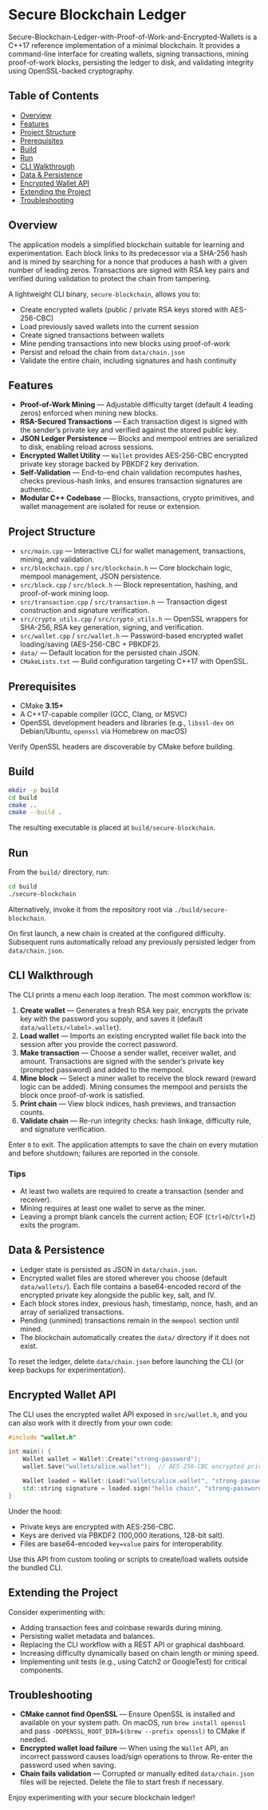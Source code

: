 # Secure Blockchain Ledger

Secure-Blockchain-Ledger-with-Proof-of-Work-and-Encrypted-Wallets is a C++17 reference implementation of a minimal blockchain. It provides a command-line interface for creating wallets, signing transactions, mining proof-of-work blocks, persisting the ledger to disk, and validating integrity using OpenSSL-backed cryptography.

## Table of Contents
- [Overview](#overview)
- [Features](#features)
- [Project Structure](#project-structure)
- [Prerequisites](#prerequisites)
- [Build](#build)
- [Run](#run)
- [CLI Walkthrough](#cli-walkthrough)
- [Data & Persistence](#data--persistence)
- [Encrypted Wallet API](#encrypted-wallet-api)
- [Extending the Project](#extending-the-project)
- [Troubleshooting](#troubleshooting)

## Overview
The application models a simplified blockchain suitable for learning and experimentation. Each block links to its predecessor via a SHA-256 hash and is mined by searching for a nonce that produces a hash with a given number of leading zeros. Transactions are signed with RSA key pairs and verified during validation to protect the chain from tampering.

A lightweight CLI binary, `secure-blockchain`, allows you to:
- Create encrypted wallets (public / private RSA keys stored with AES-256-CBC)
- Load previously saved wallets into the current session
- Create signed transactions between wallets
- Mine pending transactions into new blocks using proof-of-work
- Persist and reload the chain from `data/chain.json`
- Validate the entire chain, including signatures and hash continuity

## Features
- **Proof-of-Work Mining** — Adjustable difficulty target (default 4 leading zeros) enforced when mining new blocks.
- **RSA-Secured Transactions** — Each transaction digest is signed with the sender’s private key and verified against the stored public key.
- **JSON Ledger Persistence** — Blocks and mempool entries are serialized to disk, enabling reload across sessions.
- **Encrypted Wallet Utility** — `Wallet` provides AES-256-CBC encrypted private key storage backed by PBKDF2 key derivation.
- **Self-Validation** — End-to-end chain validation recomputes hashes, checks previous-hash links, and ensures transaction signatures are authentic.
- **Modular C++ Codebase** — Blocks, transactions, crypto primitives, and wallet management are isolated for reuse or extension.

## Project Structure
- `src/main.cpp` — Interactive CLI for wallet management, transactions, mining, and validation.
- `src/blockchain.cpp` / `src/blockchain.h` — Core blockchain logic, mempool management, JSON persistence.
- `src/block.cpp` / `src/block.h` — Block representation, hashing, and proof-of-work mining loop.
- `src/transaction.cpp` / `src/transaction.h` — Transaction digest construction and signature verification.
- `src/crypto_utils.cpp` / `src/crypto_utils.h` — OpenSSL wrappers for SHA-256, RSA key generation, signing, and verification.
- `src/wallet.cpp` / `src/wallet.h` — Password-based encrypted wallet loading/saving (AES-256-CBC + PBKDF2).
- `data/` — Default location for the persisted chain JSON.
- `CMakeLists.txt` — Build configuration targeting C++17 with OpenSSL.

## Prerequisites
- CMake **3.15+**
- A C++17-capable compiler (GCC, Clang, or MSVC)
- OpenSSL development headers and libraries (e.g., `libssl-dev` on Debian/Ubuntu, `openssl` via Homebrew on macOS)

Verify OpenSSL headers are discoverable by CMake before building.

## Build
```bash
mkdir -p build
cd build
cmake ..
cmake --build .
```

The resulting executable is placed at `build/secure-blockchain`.

## Run
From the `build/` directory, run:
```bash
cd build
./secure-blockchain
```

Alternatively, invoke it from the repository root via `./build/secure-blockchain`.

On first launch, a new chain is created at the configured difficulty. Subsequent runs automatically reload any previously persisted ledger from `data/chain.json`.

## CLI Walkthrough
The CLI prints a menu each loop iteration. The most common workflow is:

1. **Create wallet** — Generates a fresh RSA key pair, encrypts the private key with the password you supply, and saves it (default `data/wallets/<label>.wallet`).
2. **Load wallet** — Imports an existing encrypted wallet file back into the session after you provide the correct password.
3. **Make transaction** — Choose a sender wallet, receiver wallet, and amount. Transactions are signed with the sender’s private key (prompted password) and added to the mempool.
4. **Mine block** — Select a miner wallet to receive the block reward (reward logic can be added). Mining consumes the mempool and persists the block once proof-of-work is satisfied.
5. **Print chain** — View block indices, hash previews, and transaction counts.
6. **Validate chain** — Re-run integrity checks: hash linkage, difficulty rule, and signature verification.

Enter `0` to exit. The application attempts to save the chain on every mutation and before shutdown; failures are reported in the console.

### Tips
- At least two wallets are required to create a transaction (sender and receiver).
- Mining requires at least one wallet to serve as the miner.
- Leaving a prompt blank cancels the current action; EOF (`Ctrl+D`/`Ctrl+Z`) exits the program.

## Data & Persistence
- Ledger state is persisted as JSON in `data/chain.json`.
- Encrypted wallet files are stored wherever you choose (default `data/wallets/`). Each file contains a base64-encoded record of the encrypted private key alongside the public key, salt, and IV.
- Each block stores index, previous hash, timestamp, nonce, hash, and an array of serialized transactions.
- Pending (unmined) transactions remain in the `mempool` section until mined.
- The blockchain automatically creates the `data/` directory if it does not exist.

To reset the ledger, delete `data/chain.json` before launching the CLI (or keep backups for experimentation).

## Encrypted Wallet API
The CLI uses the encrypted wallet API exposed in `src/wallet.h`, and you can also work with it directly from your own code:

```cpp
#include "wallet.h"

int main() {
    Wallet wallet = Wallet::Create("strong-password");
    wallet.Save("wallets/alice.wallet");  // AES-256-CBC encrypted private key

    Wallet loaded = Wallet::Load("wallets/alice.wallet", "strong-password");
    std::string signature = loaded.sign("hello chain", "strong-password");
}
```

Under the hood:
- Private keys are encrypted with AES-256-CBC.
- Keys are derived via PBKDF2 (100,000 iterations, 128-bit salt).
- Files are base64-encoded `key=value` pairs for interoperability.

Use this API from custom tooling or scripts to create/load wallets outside the bundled CLI.

## Extending the Project
Consider experimenting with:
- Adding transaction fees and coinbase rewards during mining.
- Persisting wallet metadata and balances.
- Replacing the CLI workflow with a REST API or graphical dashboard.
- Increasing difficulty dynamically based on chain length or mining speed.
- Implementing unit tests (e.g., using Catch2 or GoogleTest) for critical components.

## Troubleshooting
- **CMake cannot find OpenSSL** — Ensure OpenSSL is installed and available on your system path. On macOS, run `brew install openssl` and pass `-DOPENSSL_ROOT_DIR=$(brew --prefix openssl)` to CMake if needed.
- **Encrypted wallet load failure** — When using the `Wallet` API, an incorrect password causes load/sign operations to throw. Re-enter the password used when saving.
- **Chain fails validation** — Corrupted or manually edited `data/chain.json` files will be rejected. Delete the file to start fresh if necessary.

Enjoy experimenting with your secure blockchain ledger!

